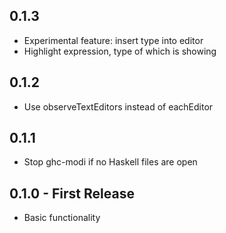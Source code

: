 ## 0.1.3
* Experimental feature: insert type into editor
* Highlight expression, type of which is showing
## 0.1.2
* Use observeTextEditors instead of eachEditor
## 0.1.1
* Stop ghc-modi if no Haskell files are open
## 0.1.0 - First Release
* Basic functionality
